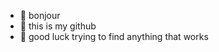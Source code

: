 - 👋 bonjour
- 👀 this is my github
- 🥂 good luck trying to find anything that works
<!---
Axarriz/Axarriz is a ✨ special ✨ repository because its `README.md` (this file) appears on your GitHub profile.
You can click the Preview link to take a look at your changes.
--->
